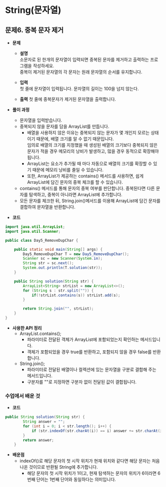 # String(문자열)
## 문제6. 중복 문자 제거

- **문제**
  - **설명**  
    소문자로 된 한개의 문자열이 입력되면 중복된 문자를 제거하고 출력하는 프로그램을 작성하세요.  
    중복이 제거된 문자열의 각 문자는 원래 문자열의 순서를 유지합니다.

  - **입력**  
    첫 줄에 문자열이 입력됩니다. 문자열의 길이는 100을 넘지 않는다.
  - **출력**
    첫 줄에 중복문자가 제거된 문자열을 출력합니다.


- **풀이 과정**
    - 문자열을 입력받습니다.
    - 중복되지 않을 문자를 담을 ArrayList를 만듭니다.
      - 배열을 사용하지 않은 이유는 중복되지 않는 문자가 몇 개인지 모르는 상태이기 때문에, 배열 크기를 알 수 없기 때문입니다.  
        임의로 배열의 크기를 지정했을 때 생성된 배열의 크기보다 중복되지 않은 문자가 적을 경우 메모리의 낭비가 발생하고, 많을 경우 동적으로 확장해야 됩니다.
      - ArrayList는 요소가 추가될 때 마다 자동으로 배열의 크기를 확장할 수 있기 때문에 메모리 낭비를 줄일 수 있습니다.
      - 또한, ArrayList가 제공하는 contains() 메서드를 사용하면, 쉽게 ArrayList에 담긴 문자의 중복 체크를 할 수 있습니다.
    - contains() 메서드를 통해 문자의 중복 여부를 판단합니다. 중복된다면 다른 문자를 탐색하고, 중복이 아니라면 ArrayList에 추가합니다.
    - 모든 문자를 체크한 뒤, String.join()메서드를 이용해 ArrayList에 담긴 문자를 결합하여 문자열을 반환합니다.


- **코드**
```java
import java.util.ArrayList;
import java.util.Scanner;

public class Day5_RemoveDupChar {

    public static void main(String[] args) {
        Day5_RemoveDupChar T = new Day5_RemoveDupChar();
        Scanner sc = new Scanner(System.in);
        String str = sc.next();
        System.out.println(T.solution(str));
    }

    public String solution(String str) {
        ArrayList<String> strList = new ArrayList<>();
        for (String s : str.split("")) {
            if(!strList.contains(s)) strList.add(s);
        }

        return String.join("", strList);
    }
}
```


- **사용한 API 정리**
    - ArrayList.contains();
      - 파라미터로 전달된 객체가 ArrayList에 포함되었는지 확인하는 메서드입니다.
      - 객체가 포함되었을 경우 true를 반환하고, 포함되지 않을 경우 false를 반환합니다.
    - String.join();
      - 파라미터로 전달된 배열이나 컬렉션에 있는 문자열을 구분로 결합해 주는 메서드입니다.
      - 구분자를 ""로 지정하면 구분자 없이 전달된 값이 결합됩니다.



### 수업에서 배운 것
- **코드**
```java
public String solution(String str) {
        String answer = "";
        for (int i = 0; i < str.length(); i++) {
            if (str.indexOf(str.charAt(i)) == i) answer += str.charAt(i);
        }
        return answer;
    }
```
- **배운점**
  - indexOf()로 해당 문자의 첫 시작 위치가 현재 위치와 같다면 해당 문자는 처음 나온 것이므로 반환될 String에 추가합니다.
    - 해당 문자의 첫 시작 위치가 1이고, 현재 탐색하는 문자의 위치가 6이라면 6번째 단어는 1번째 단어와 동일하다는 의미입니다.